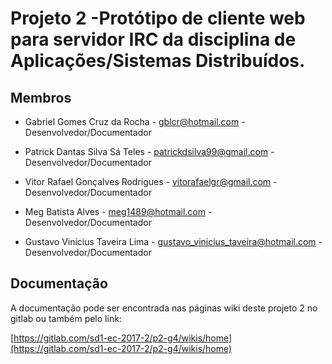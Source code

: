# Projeto 2 -Protótipo de cliente web para servidor IRC da disciplina de Aplicações/Sistemas Distribuídos.

## Membros

* Gabriel Gomes Cruz da Rocha - gblcr@hotmail.com - Desenvolvedor/Documentador

* Patrick Dantas Silva Sá Teles - patrickdsilva99@gmail.com - Desenvolvedor/Documentador

* Vitor Rafael Gonçalves Rodrigues - vitorafaelgr@gmail.com - Desenvolvedor/Documentador

* Meg Batista Alves - meg1489@hotmail.com - Desenvolvedor/Documentador

* Gustavo Vinicius Taveira Lima - gustavo_vinicius_taveira@hotmail.com - Desenvolvedor/Documentador

## Documentação


A documentação pode ser encontrada nas páginas wiki deste projeto 2 no gitlab ou também pelo link:

[https://gitlab.com/sd1-ec-2017-2/p2-g4/wikis/home](https://gitlab.com/sd1-ec-2017-2/p2-g4/wikis/home)



